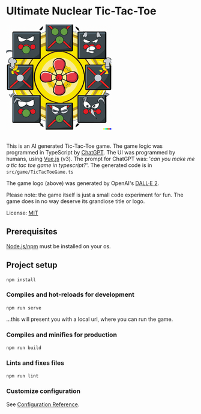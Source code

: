 # Ultimate Nuclear Tic-Tac-Toe

<img src="https://github.com/andersbc/ultimate-nuclear-tic-tac-toe/blob/main/src/assets/logo.png?raw=true" width="280" style="margin-bottom: 18px"/>

This is an AI generated Tic-Tac-Toe game. The game logic was programmed in TypeScript by [ChatGPT](https://openai.com/blog/chatgpt/). The UI was programmed by humans, using [Vue.js](https://vuejs.org/) (v3). The prompt for ChatGPT was: '*can you make me a tic tac toe game in typescript?*'. The generated code is in `src/game/TicTacToeGame.ts`

The game logo (above) was generated by OpenAI's [DALL·E 2](https://openai.com/dall-e-2/).

Please note: the game itself is just a small code experiment for fun. The game does in no way deserve its grandiose title or logo.

License: [MIT](https://opensource.org/licenses/MIT)


## Prerequisites 

[Node.js/npm](https://nodejs.org/en/download/) must be installed on your os.


## Project setup
```
npm install
```

### Compiles and hot-reloads for development
```
npm run serve
```
...this will present you with a local url, where you can run the game.

### Compiles and minifies for production
```
npm run build
```

### Lints and fixes files
```
npm run lint
```

### Customize configuration
See [Configuration Reference](https://cli.vuejs.org/config/).
